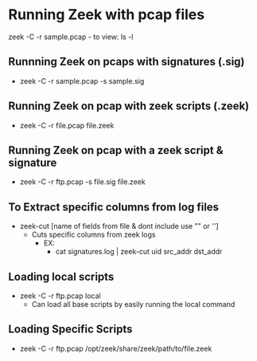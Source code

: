 # Running Zeek with pcap files

zeek -C -r sample.pcap
    - to view: ls -l

## Runnning Zeek on pcaps with signatures (.sig)

- zeek -C -r sample.pcap -s sample.sig

## Running Zeek on pcap with zeek scripts (.zeek)

- zeek -C -r file.pcap file.zeek

## Running Zeek on pcap with a zeek script & signature

- zeek -C -r ftp.pcap -s file.sig file.zeek

## To Extract specific columns from log files

- zeek-cut [name of fields from file & dont include use "" or '']
  - Cuts specific columns from zeek logs
    - EX:
      - cat signatures.log | zeek-cut uid src_addr dst_addr

## Loading local scripts

- zeek -C -r ftp.pcap local
  - Can load all base scripts by easily running the local command

## Loading Specific Scripts

- zeek -C -r ftp.pcap /opt/zeek/share/zeek/path/to/file.zeek
